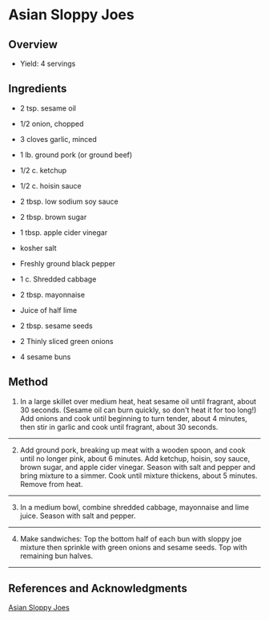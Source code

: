 # Asian Sloppy Joes

## Overview

- Yield: 4 servings

## Ingredients

- 2 tsp. sesame oil

- 1/2 onion, chopped

- 3 cloves garlic, minced

- 1 lb. ground pork (or ground beef)

- 1/2 c. ketchup

- 1/2 c. hoisin sauce

- 2 tbsp. low sodium soy sauce

- 2 tbsp. brown sugar

- 1 tbsp. apple cider vinegar

- kosher salt

- Freshly ground black pepper

- 1 c. Shredded cabbage

- 2 tbsp. mayonnaise

- Juice of half lime

- 2 tbsp. sesame seeds

- 2 Thinly sliced green onions

- 4 sesame buns

## Method

1. In a large skillet over medium heat, heat sesame oil until fragrant, about 30 seconds. (Sesame oil can burn quickly, so don't heat it for too long!) Add onions and cook until beginning to turn tender, about 4 minutes, then stir in garlic and cook until fragrant, about 30 seconds.
---
2. Add ground pork, breaking up meat with a wooden spoon, and cook until no longer pink, about 6 minutes. Add ketchup, hoisin, soy sauce, brown sugar, and apple cider vinegar. Season with salt and pepper and bring mixture to a simmer. Cook until mixture thickens, about 5 minutes. Remove from heat.
---
3. In a medium bowl, combine shredded cabbage, mayonnaise and lime juice. Season with salt and pepper.
---
4. Make sandwiches: Top the bottom half of each bun with sloppy joe mixture then sprinkle with green onions and sesame seeds. Top with remaining bun halves.
---

## References and Acknowledgments

[Asian Sloppy Joes](https://www.delish.com/cooking/recipe-ideas/recipes/a57982/asian-sloppy-joes-recipe/)
